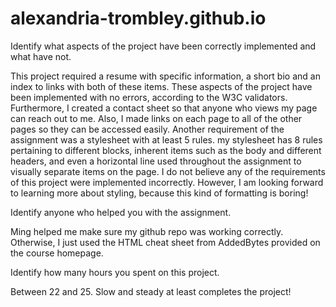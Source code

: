 # alexandria-trombley.github.io

Identify what aspects of the project have been correctly implemented and what have not.

  This project required a resume with specific information, a short bio and an index to links with both of these items. 
  These aspects of the project have been implemented with no errors, according to the W3C validators. Furthermore,
  I created a contact sheet so that anyone who views my page can reach out to me. Also, I made links on each page to 
  all of the other pages so they can be accessed easily. Another requirement of the assignment was a stylesheet with 
  at least 5 rules. my stylesheet has 8 rules pertaining to different blocks, inherent items such as the body
  and different headers, and even a horizontal line used throughout the assignment to visually separate items on the page.
  I do not believe any of the requirements of this project were implemented incorrectly. However, I am looking forward
  to learning more about styling, because this kind of formatting is boring!
  
Identify anyone who helped you with the assignment.
  
  Ming helped me make sure my github repo was working correctly. Otherwise, I just used the HTML cheat sheet from AddedBytes
  provided on the course homepage.
    
Identify how many hours you spent on this project.

  Between 22 and 25. Slow and steady at least completes the project!
  

